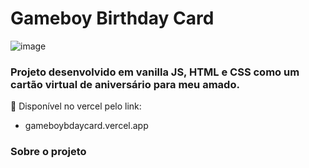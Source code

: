# Gameboy Birthday Card
![image](https://github.com/user-attachments/assets/1d70eb6e-28d3-4044-afeb-4acbc9c0c669)

### Projeto desenvolvido em vanilla JS, HTML e CSS como um cartão virtual de aniversário para meu amado.
🚀 Disponível no vercel pelo link:
- gameboybdaycard.vercel.app

### Sobre o projeto
